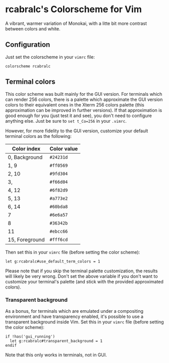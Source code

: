 # rcabralc's Colorscheme for Vim

A vibrant, warmer variation of Monokai, with a litte bit more contrast between
colors and white.


## Configuration

Just set the colorscheme in your `vimrc` file:

```
colorscheme rcabralc
```


## Terminal colors

This color scheme was built mainly for the GUI version.  For terminals which
can render 256 colors, there is a palette which approximate the GUI version
colors to their equivalent ones in the Xterm 256 colors palette (this
approximation can be improved in further versions).  If that approximation is
good enough for you (just test it and see), you don't need to configure
anything else.  Just be sure to `set t_Co=256` in your `.vimrc`.

However, for more fidelity to the GUI version, customize your default terminal
colors as the following:

Color index    | Color value
-------------- | -----------
0, Background  | `#24231d`
1, 9           | `#ff0569`
2, 10          | `#9fd304`
3,             | `#f66d04`
4, 12          | `#6f82d9`
5, 13          | `#a773e2`
6, 14          | `#60bda8`
7              | `#6e6a57`
8              | `#36342b`
11             | `#ebcc66`
15, Foreground | `#fff6cd`

Then set this in your `vimrc` file (before setting the color scheme):

```
let g:rcabralc#use_default_term_colors = 1
```

Please note that if you skip the terminal palette customization, the results
will likely be very wrong.  Don't set the above variable if you don't want to
customize your terminal's palette (and stick with the provided approximated
colors).


### Transparent background

As a bonus, for terminals which are emulated under a compositing environment
and have transparency enabled, it's possible to use a transparent background
inside Vim.  Set this in your `vimrc` file (before setting the color scheme):

```
if !has('gui_running')
  let g:rcabralc#transparent_background = 1
endif
```

Note that this only works in terminals, not in GUI.
